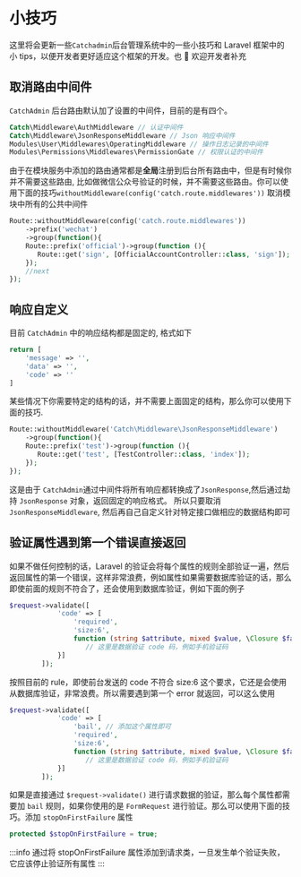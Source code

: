 # 小技巧

这里将会更新一些`Catchadmin`后台管理系统中的一些小技巧和 Laravel 框架中的小 tips，以便开发者更好适应这个框架的开发。也 👏 欢迎开发者补充

## 取消路由中间件

`CatchAdmin` 后台路由默认加了设置的中间件，目前的是有四个。

```php
Catch\Middleware\AuthMiddleware // 认证中间件
Catch\Middleware\JsonResponseMiddleware // Json 响应中间件
Modules\User\Middlewares\OperatingMiddleware // 操作日志记录的中间件
Modules\Permissions\Middlewares\PermissionGate // 权限认证的中间件
```

由于在模块服务中添加的路由通常都是**全局**注册到后台所有路由中，但是有时候你并不需要这些路由, 比如做微信公众号验证的时候，并不需要这些路由。你可以使用下面的技巧`withoutMiddleware(config('catch.route.middlewares'))` 取消模块中所有的公共中间件

```php
Route::withoutMiddleware(config('catch.route.middlewares'))
    ->prefix('wechat')
    ->group(function(){
    Route::prefix('official')->group(function (){
       Route::get('sign', [OfficialAccountController::class, 'sign']);
    });
    //next
});
```

## 响应自定义

目前 `CatchAdmin` 中的响应结构都是固定的, 格式如下

```php
return [
    'message' => '',
    'data' => '',
    'code' => ''
]
```

某些情况下你需要特定的结构的话，并不需要上面固定的结构，那么你可以使用下面的技巧.

```php
Route::withoutMiddleware('Catch\Middleware\JsonResponseMiddleware')
    ->group(function(){
    Route::prefix('test')->group(function (){
       Route::get('test', [TestController::class, 'index']);
    });
});
```

这是由于 `CatchAdmin`通过中间件将所有响应都转换成了`JsonResponse`,然后通过劫持 `JsonResponse` 对象，返回固定的响应格式。
所以只要取消 `JsonResponseMiddleware`, 然后再自己自定义针对特定接口做相应的数据结构即可

## 验证属性遇到第一个错误直接返回

如果不做任何控制的话，Laravel 的验证会将每个属性的规则全部验证一遍，然后返回属性的第一个错误，这样非常浪费，例如属性如果需要数据库验证的话，那么即使前面的规则不符合了，还会使用到数据库验证，例如下面的例子

```php
$request->validate([
            'code' => [
                'required',
                'size:6',
                function (string $attribute, mixed $value, \Closure $fail) use ($request) {
                   // 这里是数据验证 code 码，例如手机验证码
            }]
        ]);
```

按照目前的 rule，即使前台发送的 code 不符合 size:6 这个要求，它还是会使用从数据库验证，非常浪费。所以需要遇到第一个 error 就返回，可以这么使用

```php
$request->validate([
            'code' => [
                'bail', // 添加这个属性即可
                'required',
                'size:6',
                function (string $attribute, mixed $value, \Closure $fail) use ($request) {
                   // 这里是数据验证 code 码，例如手机验证码
            }]
        ]);
```

如果是直接通过 `$request->validate()` 进行请求数据的验证，那么每个属性都需要加 `bail` 规则，如果你使用的是 `FormRequest` 进行验证。那么可以使用下面的技巧。添加 `stopOnFirstFailure` 属性

```php
protected $stopOnFirstFailure = true;
```

:::info
通过将 stopOnFirstFailure 属性添加到请求类，一旦发生单个验证失败，它应该停止验证所有属性
:::
